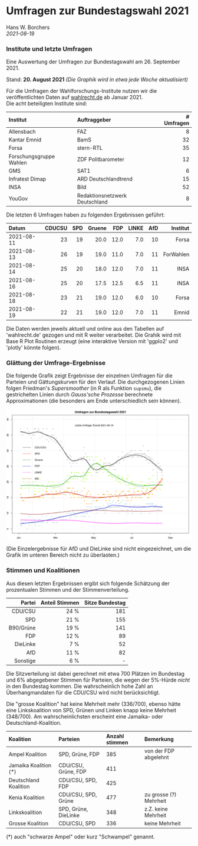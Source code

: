 # Umfragen zur Bundestagswahl 2021

Hans W. Borchers  
*2021-08-19*

### Institute und letzte Umfragen

Eine Auswertung der Umfragen zur Bundestagswahl am 26. September 2021.

Stand: **20. August 2021**
*(Die Graphik wird in etwa jede Woche aktualisiert)*

Für die Umfragen der Wahlforschungs-Institute nutzen wir die veröffentlichten Daten auf [wahlrecht.de](www.wahlrecht.de) ab Januar 2021.\
Die acht beteiligten Institute sind:

| Institut                 | Auftraggeber                    | # Umfragen |
|:-------------------------|:--------------------------------|-----------:|
| Allensbach               | FAZ                             |          8 |
| Kantar Emnid             | BamS                            |         32 |
| Forsa                    | stern-RTL                       |         35 |
| Forschungsgruppe Wahlen  | ZDF Politbarometer              |         12 |
| GMS                      | SAT1                            |          6 |
| Infratest Dimap          | ARD Deutschlandtrend            |         15 |
| INSA                     | Bild                            |         52 |
| YouGov                   | Redaktionsnetzwerk Deutschland  |          8 |

Die letzten 6 Umfragen haben zu folgenden Ergebnissen geführt:

|      Datum | CDUCSU | SPD | Gruene |  FDP | LINKE | AfD |  Institut |
|:-----------|-------:|----:|-------:|-----:|------:|----:|----------:|
| 2021-08-11 |     23 | 19  |   20.0 | 12.0 |   7.0 |  10 |     Forsa |
| 2021-08-13 |     26 | 19  |   19.0 | 11.0 |   7.0 |  11 | ForWahlen |
| 2021-08-14 |     25 | 20  |   18.0 | 12.0 |   7.0 |  11 |      INSA |
| 2021-08-16 |     25 | 20  |   17.5 | 12.5 |   6.5 |  11 |      INSA |
| 2021-08-18 |     23 | 21  |   19.0 | 12.0 |   6.0 |  10 |     Forsa |
| 2021-08-19 |     22 | 21  |   19.0 | 12.0 |   7.0 |  11 |     Emnid |

Die Daten werden jeweils aktuell und online aus den Tabellen auf 'wahlrecht.de' gezogen und mit R weiter verarbeitet. Die Grahik wird mit Base R Plot Routinen erzeugt (eine interaktive Version mit 'ggplo2' und 'plotly' könnte folgen).

### Glättung der Umfrage-Ergebnisse

Die folgende Grafik zeigt Ergebnisse der einzelnen Umfragen für die Parteien und Gättungskurven für den Verlauf. Die durchgezogenen Linien folgen Friedman's *Supersmoother* (in R als Funktion `supsmu`), die gestrichelten Linien durch *Gauss'sche Prozesse* berechnete Approximationen (die besonders am Ende unterschiedlich sein können).

![Umfragen 2021](2021/U-19-08-2021.png)

(Die Einzelergebnisse für AfD und DieLinke sind nicht eingezeichnet, um die Grafik im unteren Bereich nicht zu überlasten.)


### Stimmen und Koalitionen

Aus diesen letzten Ergebnissen ergibt sich folgende Schätzung der prozentualen Stimmen und der Stimmenverteilung.

| Partei    | Anteil Stimmen | Sitze Bundestag|
|----------:|---------------:|---------------:|
| CDU/CSU   | 24 % | 181 |
| SPD       | 21 % | 155 |
| B90/Grüne | 19 % | 141 |
| FDP       | 12 % |  89 |
| DieLinke  |  7 % |  52 |
| AfD       | 11 % |  82 |
| Sonstige  |  6 % |   - |

Die Sitzverteilung ist dabei gerechnet mit etwa 700 Plätzen im Bundestag und 6% abgegebener Stimmen für Parteien, die wegen der 5%-Hürde *nicht* in den Bundestag kommen. Die wahrscheinlich hohe Zahl an Überhangmandaten für die CDU/CSU wird nicht berücksichtigt.

Die "grosse Koalition" hat keine Mehrheit mehr (336/700), ebenso hätte eine Linkskoalition von SPD, Grünen und Linken knapp keine Mehrheit (348/700). Am wahrscheinlichsten erscheint eine Jamaika- oder Deutschland-Koalition.

| Koalition | Parteien | Anzahl stimmen | Bemerkung |
|:----------|:---------|:---------------|:----------|
| Ampel Koalition | SPD, Grüne, FDP | 385 | von der FDP abgelehnt |
| Jamaika Koalition (*) | CDU/CSU, Grüne, FDP | 411 |  |
| Deutschland Koalition | CDU/CSU, SPD, FDP | 425 |  |
| Kenia Koalition | CDU/CSU, SPD, Grüne | 477 | zu grosse (?) Mehrheit |
| Linkskoalition | SPD, Grüne, DieLinke| 348 | z.Z. keine Mehrheit|
| Grosse Koalition | CDU/CSU, SPD | 336 | keine Mehrheit |

(*) auch "schwarze Ampel" oder kurz "Schwampel" genannt.



